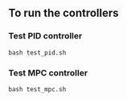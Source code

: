 ## To run the controllers

### Test PID controller

```
bash test_pid.sh
```


### Test MPC controller

```
bash test_mpc.sh
```